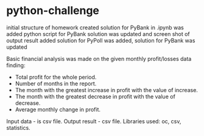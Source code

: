# python-challenge
initial structure of homework created
solution for PyBank in .ipynb was added
python script for PyBank solution was updated and screen shot of output result added
solution for PyPoll was added, solution for PyBank was updated

Basic financial analysis was made on the given monthly profit/losses data finding:
- Total profit for the whole period.
- Number of months in the report.
- The month with the greatest increase in profit with the value of increase.
- The month with the greatest decrease in profit with the value of decrease.
- Average monthly change in profit.

Input data - is csv file.
Output result - csv file.
Libraries used: oc, csv, statistics.